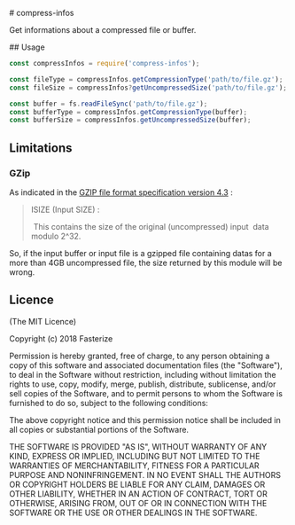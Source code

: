 # compress-infos

Get informations about a compressed file or buffer.

## Usage

```javascript
const compressInfos = require('compress-infos');

const fileType = compressInfos.getCompressionType('path/to/file.gz');
const fileSize = compressInfos?getUncompressedSize('path/to/file.gz');

const buffer = fs.readFileSync('path/to/file.gz');
const bufferType = compressInfos.getCompressionType(buffer);
const bufferSize = compressInfos.getUncompressedSize(buffer);

```

## Limitations

### GZip

As indicated in the [GZIP file format specification version 4.3](https://tools.ietf.org/html/rfc1952) : 

> ISIZE (Input SIZE) :
>
> ​	This contains the size of the original (uncompressed) input
> ​	data modulo 2^32.

So, if the input buffer or input file is a gzipped file containing datas for a more than 4GB uncompressed file, the size returned by this module will be wrong.

## Licence

(The MIT Licence)

Copyright (c) 2018 Fasterize

Permission is hereby granted, free of charge, to any person obtaining
a copy of this software and associated documentation files (the
"Software"), to deal in the Software without restriction, including
without limitation the rights to use, copy, modify, merge, publish,
distribute, sublicense, and/or sell copies of the Software, and to
permit persons to whom the Software is furnished to do so, subject to
the following conditions:

The above copyright notice and this permission notice shall be
included in all copies or substantial portions of the Software.

THE SOFTWARE IS PROVIDED "AS IS", WITHOUT WARRANTY OF ANY KIND,
EXPRESS OR IMPLIED, INCLUDING BUT NOT LIMITED TO THE WARRANTIES OF
MERCHANTABILITY, FITNESS FOR A PARTICULAR PURPOSE AND
NONINFRINGEMENT. IN NO EVENT SHALL THE AUTHORS OR COPYRIGHT HOLDERS BE
LIABLE FOR ANY CLAIM, DAMAGES OR OTHER LIABILITY, WHETHER IN AN ACTION
OF CONTRACT, TORT OR OTHERWISE, ARISING FROM, OUT OF OR IN CONNECTION
WITH THE SOFTWARE OR THE USE OR OTHER DEALINGS IN THE SOFTWARE.
